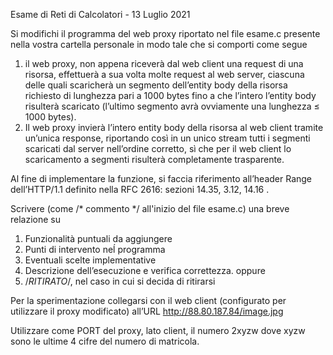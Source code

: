 Esame di Reti di Calcolatori - 13 Luglio 2021

Si modifichi il programma del web proxy riportato nel file esame.c presente nella vostra cartella personale in modo tale che si comporti come segue 

1)	il web proxy, non appena riceverà dal web client una request di una risorsa, effettuerà a sua volta molte request al web server, ciascuna delle quali scaricherà un segmento dell’entity body della risorsa richiesto di lunghezza pari a 1000 bytes fino a che l’intero l’entity body risulterà scaricato (l’ultimo segmento avrà ovviamente una lunghezza ≤ 1000 bytes).
2)	Il web proxy invierà l’intero entity body della risorsa al web client tramite un’unica response, riportando così in un unico stream tutti i segmenti scaricati dal server nell’ordine corretto, sì che per il web client lo scaricamento a segmenti risulterà completamente trasparente. 

Al fine di implementare la funzione, si faccia riferimento all’header Range dell’HTTP/1.1 definito nella RFC 2616: sezioni 14.35, 3.12, 14.16 .

Scrivere (come /* commento */ all'inizio del file esame.c) una breve relazione su
1.	Funzionalità puntuali da aggiungere
2.	Punti di intervento neĺ programma
3.	Eventuali scelte implementative 
4.	Descrizione dell’esecuzione e verifica correttezza.
oppure
1.	/*RITIRATO*/, nel caso in cui si decida di ritirarsi


Per la sperimentazione collegarsi con il web client (configurato per utilizzare il proxy modificato) all’URL  http://88.80.187.84/image.jpg 

Utilizzare come PORT del proxy, lato client, il numero 2xyzw dove xyzw sono le ultime 4 cifre del numero di matricola.

